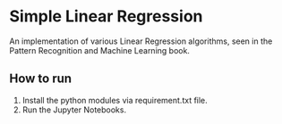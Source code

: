 # Simple Linear Regression

An implementation of various Linear Regression algorithms, seen in the Pattern Recognition and Machine Learning book.

## How to run

1) Install the python modules via requirement.txt file.
2) Run the Jupyter Notebooks.
